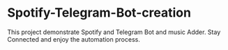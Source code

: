 # Spotify-Telegram-Bot-creation
This project demonstrate Spotify and Telegram Bot and music Adder.
Stay Connected and enjoy the automation process.








